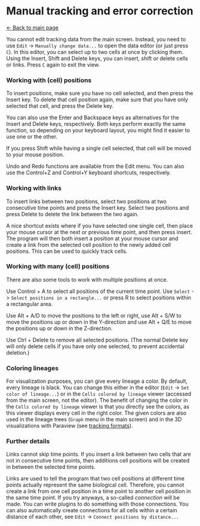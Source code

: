 # Manual tracking and error correction
[← Back to main page](index.md)

You cannot edit tracking data from the main screen. Instead, you need to use `Edit` -> `Manually change data...` to open the data editor (or just press `C`). In this editor, you can select up to two cells at once by clicking them. Using the Insert, Shift and Delete keys, you can insert, shift or delete cells or links. Press `C` again to exit the view.

### Working with (cell) positions
To insert positions, make sure you have no cell selected, and then press the Insert key. To delete that cell position again, make sure that you have only selected that cell, and press the Delete key.

You can also use the Enter and Backspace keys as alternatives for the Insert and Delete keys, respectively. Both keys perform exactly the same function, so depending on your keyboard layout, you might find it easier to use one or the other.

If you press Shift while having a single cell selected, that cell will be moved to your mouse position.

Undo and Redo functions are available from the Edit menu. You can also use the Control+Z and Control+Y keyboard shortcuts, respectively.

### Working with links
To insert links between two positions, select two positions at two consecutive time points and press the Insert key. Select two positions and press Delete to delete the link between the two again.

A nice shortcut exists where if you have selected one single cell, then place your mouse cursor at the next or previous time point, and then press insert. The program will then both insert a position at your mouse cursor and create a link from the selected cell position to the newly added cell positions. This can be used to quickly track cells.

### Working with many (cell) positions
There are also some tools to work with multiple positions at once.

Use Control + A to select all positions of the current time point. Use `Select` -> `Select positions in a rectangle...` or press R to select positions within a rectangular area.

Use Alt + A/D to move the positions to the left or right, use Alt + S/W to move the positions up or down in the Y-direction and use Alt + Q/E to move the positions up or down in the Z-direction.

Use Ctrl + Delete to remove all selected positions. (The normal Delete key will only delete cells if you have only one selected, to prevent accidental deletion.)

### Coloring lineages
For visualization purposes, you can give every lineage a color. By default, every lineage is black. You can change this either in the editor (`Edit` -> `Set color of lineage...`) or in the `Cells colored by lineage` viewer (accessed from the main screen, not the editor). The benefit of changing the color in the `Cells colored by lineage` viewer is that you directly see the colors, as this viewer displays every cell in the right color. The given colors are also used in the lineage trees (`Graph` menu in the main screen) and in the 3D visualizations with Paraview (see [tracking formats](./TRACKING_FORMATS.md)).

### Further details
Links cannot skip time points. If you insert a link between two cells that are not in consecutive time points, then additions cell positions will be created in between the selected time points.

Links are used to tell the program that two cell positions at different time points actually represent the same biological cell. Therefore, you cannot create a link from one cell position in a time point to another cell position in the same time point. If you try anyways, a so-called *connection* will be made. You can write plugins to do something with those connections. You can also automatically create connections for all cells within a certain distance of each other, see `Edit` -> `Connect positions by distance...`

